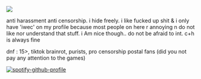 ![](https://files.catbox.moe/dwvpgw.gif)

anti harassment anti censorship. i hide freely. i like fucked up shit & i only have 'iwec' on my profile because most people on here r annoying n do not like nor understand that stuff. i Am nice though.. do not be afraid to int. c+h is always fine

dnf : 15>, tiktok brainrot, purists, pro censorship postal fans (did you not pay any attention to the games)

[![spotify-github-profile](https://spotify-github-profile.kittinanx.com/api/view?uid=autumngray08&cover_image=true&theme=novatorem&show_offline=false&background_color=121212&interchange=false&bar_color=53b14f&bar_color_cover=false)](https://github.com/kittinan/spotify-github-profile)
